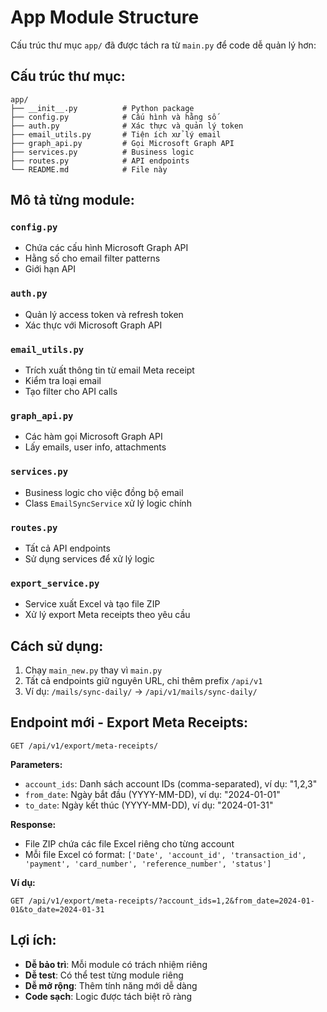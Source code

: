 # App Module Structure

Cấu trúc thư mục `app/` đã được tách ra từ `main.py` để code dễ quản lý hơn:

## Cấu trúc thư mục:

```
app/
├── __init__.py          # Python package
├── config.py            # Cấu hình và hằng số
├── auth.py              # Xác thực và quản lý token
├── email_utils.py       # Tiện ích xử lý email
├── graph_api.py         # Gọi Microsoft Graph API
├── services.py          # Business logic
├── routes.py            # API endpoints
└── README.md            # File này
```

## Mô tả từng module:

### `config.py`
- Chứa các cấu hình Microsoft Graph API
- Hằng số cho email filter patterns
- Giới hạn API

### `auth.py`
- Quản lý access token và refresh token
- Xác thực với Microsoft Graph API

### `email_utils.py`
- Trích xuất thông tin từ email Meta receipt
- Kiểm tra loại email
- Tạo filter cho API calls

### `graph_api.py`
- Các hàm gọi Microsoft Graph API
- Lấy emails, user info, attachments

### `services.py`
- Business logic cho việc đồng bộ email
- Class `EmailSyncService` xử lý logic chính

### `routes.py`
- Tất cả API endpoints
- Sử dụng services để xử lý logic

### `export_service.py`
- Service xuất Excel và tạo file ZIP
- Xử lý export Meta receipts theo yêu cầu

## Cách sử dụng:

1. Chạy `main_new.py` thay vì `main.py`
2. Tất cả endpoints giữ nguyên URL, chỉ thêm prefix `/api/v1`
3. Ví dụ: `/mails/sync-daily/` → `/api/v1/mails/sync-daily/`

## Endpoint mới - Export Meta Receipts:

```
GET /api/v1/export/meta-receipts/
```

**Parameters:**
- `account_ids`: Danh sách account IDs (comma-separated), ví dụ: "1,2,3"
- `from_date`: Ngày bắt đầu (YYYY-MM-DD), ví dụ: "2024-01-01"
- `to_date`: Ngày kết thúc (YYYY-MM-DD), ví dụ: "2024-01-31"

**Response:**
- File ZIP chứa các file Excel riêng cho từng account
- Mỗi file Excel có format: `['Date', 'account_id', 'transaction_id', 'payment', 'card_number', 'reference_number', 'status']`

**Ví dụ:**
```
GET /api/v1/export/meta-receipts/?account_ids=1,2&from_date=2024-01-01&to_date=2024-01-31
```

## Lợi ích:

- **Dễ bảo trì**: Mỗi module có trách nhiệm riêng
- **Dễ test**: Có thể test từng module riêng
- **Dễ mở rộng**: Thêm tính năng mới dễ dàng
- **Code sạch**: Logic được tách biệt rõ ràng 